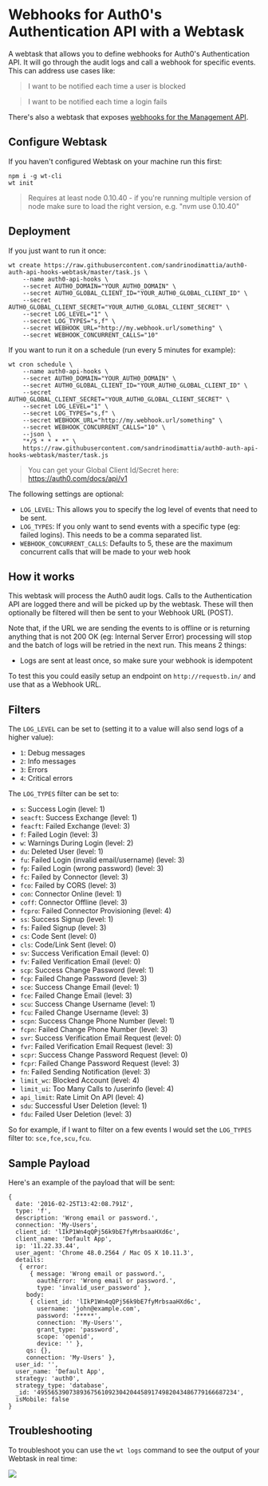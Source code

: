 # Webhooks for Auth0's Authentication API with a Webtask

A webtask that allows you to define webhooks for Auth0's Authentication API. It will go through the audit logs and call a webhook for specific events. This can address use cases like:

> I want to be notified each time a user is blocked

> I want to be notified each time a login fails

There's also a webtask that exposes [webhooks for the Management API](https://github.com/sandrinodimattia/auth0-api-hooks-webtask).

## Configure Webtask

If you haven't configured Webtask on your machine run this first:

```
npm i -g wt-cli
wt init
```

> Requires at least node 0.10.40 - if you're running multiple version of node make sure to load the right version, e.g. "nvm use 0.10.40"

## Deployment

If you just want to run it once:

```
wt create https://raw.githubusercontent.com/sandrinodimattia/auth0-auth-api-hooks-webtask/master/task.js \
    --name auth0-api-hooks \
    --secret AUTH0_DOMAIN="YOUR_AUTH0_DOMAIN" \
    --secret AUTH0_GLOBAL_CLIENT_ID="YOUR_AUTH0_GLOBAL_CLIENT_ID" \
    --secret AUTH0_GLOBAL_CLIENT_SECRET="YOUR_AUTH0_GLOBAL_CLIENT_SECRET" \
    --secret LOG_LEVEL="1" \
    --secret LOG_TYPES="s,f" \
    --secret WEBHOOK_URL="http://my.webhook.url/something" \
    --secret WEBHOOK_CONCURRENT_CALLS="10"
```

If you want to run it on a schedule (run every 5 minutes for example):

```
wt cron schedule \
    --name auth0-api-hooks \
    --secret AUTH0_DOMAIN="YOUR_AUTH0_DOMAIN" \
    --secret AUTH0_GLOBAL_CLIENT_ID="YOUR_AUTH0_GLOBAL_CLIENT_ID" \
    --secret AUTH0_GLOBAL_CLIENT_SECRET="YOUR_AUTH0_GLOBAL_CLIENT_SECRET" \
    --secret LOG_LEVEL="1" \
    --secret LOG_TYPES="s,f" \
    --secret WEBHOOK_URL="http://my.webhook.url/something" \
    --secret WEBHOOK_CONCURRENT_CALLS="10" \
    --json \
    "*/5 * * * *" \
    https://raw.githubusercontent.com/sandrinodimattia/auth0-auth-api-hooks-webtask/master/task.js
```

> You can get your Global Client Id/Secret here: https://auth0.com/docs/api/v1

The following settings are optional:

 - `LOG_LEVEL`: This allows you to specify the log level of events that need to be sent.
 - `LOG_TYPES`: If you only want to send events with a specific type (eg: failed logins). This needs to be a comma separated list.
 - `WEBHOOK_CONCURRENT_CALLS`: Defaults to 5, these are the maximum concurrent calls that will be made to your web hook

## How it works

This webtask will process the Auth0 audit logs. Calls to the Authentication API are logged there and will be picked up by the webtask. These will then optionally be filtered will then be sent to your Webhook URL (POST).

Note that, if the URL we are sending the events to is offline or is returning anything that is not 200 OK (eg: Internal Server Error) processing will stop and the batch of logs will be retried in the next run. This means 2 things:

 - Logs are sent at least once, so make sure your webhook is idempotent

To test this you could easily setup an endpoint on `http://requestb.in/` and use that as a Webhook URL.

## Filters

The `LOG_LEVEL` can be set to (setting it to a value will also send logs of a higher value):

 - `1`: Debug messages
 - `2`: Info messages
 - `3`: Errors
 - `4`: Critical errors

The `LOG_TYPES` filter can be set to:

- `s`: Success Login (level: 1)
- `seacft`: Success Exchange (level: 1)
- `feacft`: Failed Exchange (level: 3)
- `f`: Failed Login (level: 3)
- `w`: Warnings During Login (level: 2)
- `du`: Deleted User (level: 1)
- `fu`: Failed Login (invalid email/username) (level: 3)
- `fp`: Failed Login (wrong password) (level: 3)
- `fc`: Failed by Connector (level: 3)
- `fco`: Failed by CORS (level: 3)
- `con`: Connector Online (level: 1)
- `coff`: Connector Offline (level: 3)
- `fcpro`: Failed Connector Provisioning (level: 4)
- `ss`: Success Signup (level: 1)
- `fs`: Failed Signup (level: 3)
- `cs`: Code Sent (level: 0)
- `cls`: Code/Link Sent (level: 0)
- `sv`: Success Verification Email (level: 0)
- `fv`: Failed Verification Email (level: 0)
- `scp`: Success Change Password (level: 1)
- `fcp`: Failed Change Password (level: 3)
- `sce`: Success Change Email (level: 1)
- `fce`: Failed Change Email (level: 3)
- `scu`: Success Change Username (level: 1)
- `fcu`: Failed Change Username (level: 3)
- `scpn`: Success Change Phone Number (level: 1)
- `fcpn`: Failed Change Phone Number (level: 3)
- `svr`: Success Verification Email Request (level: 0)
- `fvr`: Failed Verification Email Request (level: 3)
- `scpr`: Success Change Password Request (level: 0)
- `fcpr`: Failed Change Password Request (level: 3)
- `fn`: Failed Sending Notification (level: 3)
- `limit_wc`: Blocked Account (level: 4)
- `limit_ui`: Too Many Calls to /userinfo (level: 4)
- `api_limit`: Rate Limit On API (level: 4)
- `sdu`: Successful User Deletion (level: 1)
- `fdu`: Failed User Deletion (level: 3)

So for example, if I want to filter on a few events I would set the `LOG_TYPES` filter to: `sce,fce,scu,fcu`.

## Sample Payload

Here's an example of the payload that will be sent:

```
{
  date: '2016-02-25T13:42:08.791Z',
  type: 'f',
  description: 'Wrong email or password.',
  connection: 'My-Users',
  client_id: 'lIkP1Wn4qQPj56k9bE7fyMrbsaaHXd6c',
  client_name: 'Default App',
  ip: '11.22.33.44',
  user_agent: 'Chrome 48.0.2564 / Mac OS X 10.11.3',
  details:
   { error:
      { message: 'Wrong email or password.',
        oauthError: 'Wrong email or password.',
        type: 'invalid_user_password' },
     body:
      { client_id: 'lIkP1Wn4qQPj56k9bE7fyMrbsaaHXd6c',
        username: 'john@example.com',
        password: '*****',
        connection: 'My-Users'',
        grant_type: 'password',
        scope: 'openid',
        device: '' },
     qs: {},
     connection: 'My-Users' },
  user_id: '',
  user_name: 'Default App',
  strategy: 'auth0',
  strategy_type: 'database',
  _id: '49556539073893675610923042044589174982043486779166687234',
  isMobile: false
}
```

## Troubleshooting

To troubleshoot you can use the `wt logs` command to see the output of your Webtask in real time:

![](media/webtask-troubleshooting.png)
